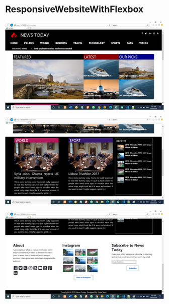 # ResponsiveWebsiteWithFlexbox

![alt text](images/Screenshot1.jpg)

![alt text](images/Screenshot2.jpg)

![alt text](images/Screenshot3.jpg)
